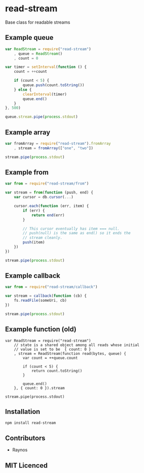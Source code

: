 # read-stream

Base class for readable streams

## Example queue

```js
var ReadStream = require("read-stream")
    , queue = ReadStream()
    , count = 0

var timer = setInterval(function () {
    count = ++count

    if (count < 5) {
        queue.push(count.toString())
    } else {
        clearInterval(timer)
        queue.end()
    }
}, 500)

queue.stream.pipe(process.stdout)
```

## Example array

```js
var fromArray = require("read-stream").fromArray
    , stream = fromArray(["one", "two"])

stream.pipe(process.stdout)
```

## Example from

```js
var from = require("read-stream/from")

var stream = from(function (push, end) {
    var cursor = db.cursor(...)

    cursor.each(function (err, item) {
        if (err) {
            return end(err)
        }

        // This cursor eventually has item === null.
        // push(null) is the same as end() so it ends the
        // stream cleanly.
        push(item)
    })
})

stream.pipe(process.stdout)
```

## Example callback

```js
var from = require("read-stream/callback")

var stream = callback(function (cb) {
    fs.readFile(someUri, cb)
})

stream.pipe(process.stdout)
```

## Example function (old)

```
var ReadStream = require("read-stream")
    // state is a shared object among all reads whose initial
    // value is set to be  { count: 0 }
    , stream = ReadStream(function read(bytes, queue) {
        var count = ++queue.count

        if (count < 5) {
            return count.toString()
        }

        queue.end()
    }, { count: 0 }).stream

stream.pipe(process.stdout)
```


## Installation

`npm install read-stream`

## Contributors

 - Raynos

## MIT Licenced
